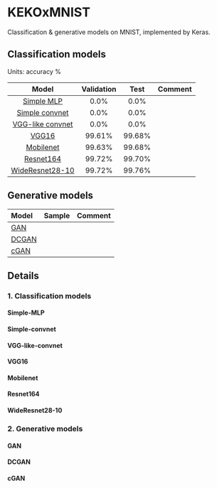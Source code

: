 # KEKOxMNIST
Classification & generative models on MNIST, implemented by Keras.

## Classification models

Units: accuracy %

|Model|Validation|Test|Comment|
|:-:|:-:|:-:|:-|
|[Simple MLP](#simple-mlp)|0.0%|0.0%||
|[Simple convnet](#simple-convnet)|0.0%|0.0%||
|[VGG-like convnet](#vgg-like-convnet)|0.0%|0.0%||
|[VGG16](#vgg16)|99.61%|99.68%||
|[Mobilenet](#mobilenet)|99.63%|99.68%||
|[Resnet164](#resnet164)|99.72%|99.70%||
|[WideResnet28-10](#wideresnet28-10)|99.72%|99.76%||

## Generative models

|Model|Sample|Comment|
|:-|:-:|:-|
|[GAN](#gan)|||
|[DCGAN](#dcgan)|||
|[cGAN](#cgan)|||

## Details
### 1. Classification models
#### Simple-MLP
#### Simple-convnet
#### VGG-like-convnet
#### VGG16
#### Mobilenet
#### Resnet164
#### WideResnet28-10

### 2. Generative models
#### GAN
#### DCGAN
#### cGAN
